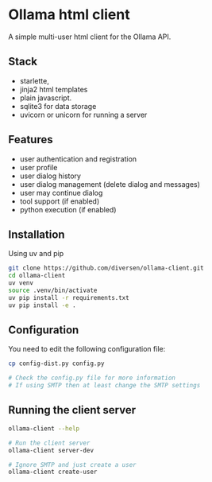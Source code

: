 # Ollama html client

A simple multi-user html client for the Ollama API.

## Stack

* starlette, 
* jinja2 html templates
* plain javascript.
* sqlite3 for data storage
* uvicorn or unicorn for running a server

## Features

* user authentication and registration
* user profile
* user dialog history
* user dialog management (delete dialog and messages)
* user may continue dialog
* tool support (if enabled)
* python execution (if enabled)

## Installation

Using uv and pip

```bash
git clone https://github.com/diversen/ollama-client.git
cd ollama-client
uv venv
source .venv/bin/activate
uv pip install -r requirements.txt
uv pip install -e .
```

## Configuration

You need to edit the following configuration file:

```bash
cp config-dist.py config.py

# Check the config.py file for more information
# If using SMTP then at least change the SMTP settings
```

## Running the client server

```bash
ollama-client --help

# Run the client server
ollama-client server-dev

# Ignore SMTP and just create a user
ollama-client create-user
```
